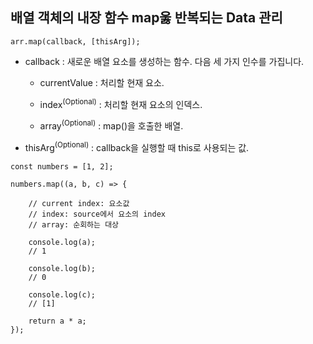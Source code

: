 ## 배열 객체의 내장 함수 map욿 반복되는 Data 관리
~~~
arr.map(callback, [thisArg]);
~~~
- callback : 새로운 배열 요소를 생성하는 함수. 다음 세 가지 인수를 가집니다.
  - currentValue : 처리할 현재 요소.

  - index<sup>(Optional)</sup> : 처리할 현재 요소의 인덱스.

  - array<sup>(Optional)</sup> : map()을 호출한 배열.

- thisArg<sup>(Optional)</sup> : callback을 실행할 때 this로 사용되는 값.

~~~
const numbers = [1, 2];

numbers.map((a, b, c) => {

    // current index: 요소값
    // index: source에서 요소의 index
    // array: 순회하는 대상

    console.log(a);
    // 1

    console.log(b);
    // 0

    console.log(c);
    // [1]

    return a * a;
});
~~~
